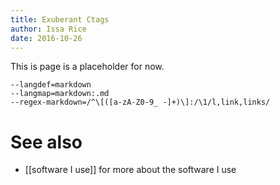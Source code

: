 ```yaml
---
title: Exuberant Ctags
author: Issa Rice
date: 2016-10-26
---
```


This is page is a placeholder for now.

    --langdef=markdown
    --langmap=markdown:.md
    --regex-markdown=/^\[([a-zA-Z0-9_ -]+)\]:/\1/l,link,links/

# See also

* [[software I use]] for more about the software I use
